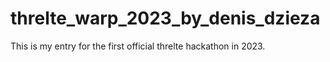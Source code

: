# threlte_warp_2023_by_denis_dzieza
This is my entry for the first official threlte hackathon in 2023.
